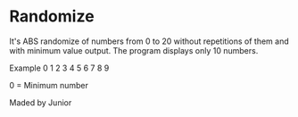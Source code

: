 # Randomize
It's ABS randomize of numbers from 0 to 20 without repetitions of them and with minimum value output.
The program displays only 10 numbers.

Example
0
1
2
3
4
5
6
7
8
9

0 = Minimum number

Maded by Junior
